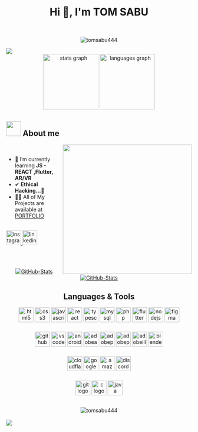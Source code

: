 <h1 align="center">Hi 👋, I'm TOM SABU 
<!-- <h3 align="center">A passionate frontend developer from India</h3> -->
</h1>
<br>
<p align="center"> <img src="https://komarev.com/ghpvc/?username=tomsabu444&label=Profile%20views&color=blue&style=for-the-badge" alt="tomsabu444" /> 
</p>

<img src="https://user-images.githubusercontent.com/73097560/115834477-dbab4500-a447-11eb-908a-139a6edaec5c.gif">

<br>

<div align="center">
  <img src="https://github-readme-stats.vercel.app/api?username=tomsabu444&show_icons=true&title_color=fff&icon_color=79ff97&text_color=9f9f9f&bg_color=151515" height="150" alt="stats graph"  />
  <img src="https://github-readme-stats.vercel.app/api/top-langs?username=tomsabu444&locale=en&hide_title=false&layout=compact&card_width=320&langs_count=5&title_color=fff&icon_color=79ff97&text_color=9f9f9f&bg_color=151515" height="150" alt="languages graph"  />
</div>


## <picture><img src = "https://cdn.discordapp.com/attachments/946018559421734914/1193062832804216912/about_me.gif" width = 40px></picture> **About me**
<picture> <img align="right" src="https://media.giphy.com/media/HW3T1wWW3z2Ff2cpXO/giphy.gif" width="350px"></picture>

<br>

- 🌱 I’m currently learning **JS - REACT ,Flutter, AR/VR**
- ✔  **Ethical Hacking...💙**
- 👨‍💻 All of My Projects are available at [PORTFOLIO](tomsabu.com)

<br>



<div align="left">
  <a href="https://www.instagram.com/tom_vettithanam/" target="_blank">
    <img src="https://img.shields.io/static/v1?message=Instagram&logo=instagram&label=&color=E4405F&logoColor=white&labelColor=&style=for-the-badge" height="40" alt="instagram logo"  />
  </a>
  <a href="https://www.linkedin.com/in/tomsabu444/" target="_blank">
    <img src="https://img.shields.io/static/v1?message=LinkedIn&logo=linkedin&label=&color=0077B5&logoColor=white&labelColor=&style=for-the-badge" height="40" alt="linkedin logo"  />
  </a>
</div>


## 

<br>
<div>
  <p align="center">
	<a href="https://github.com/tomsabu444/todo-react-app">
      		<img src="https://github-readme-stats.vercel.app/api/pin/?username=tomsabu444&repo=todo-react-app&title_color=fff&icon_color=79ff97&text_color=9f9f9f&bg_color=151515" alt="GitHub-Stats" />
    	</a>
	<a href="https://github.com/tomsabu444/FrontEnd-DEV">
      		<img src="https://github-readme-stats.vercel.app/api/pin/?username=tomsabu444&repo=FrontEnd-DEV&title_color=fff&icon_color=79ff97&text_color=9f9f9f&bg_color=151515"  alt="GitHub-Stats" />
    	</a>
  </p>
</div>

###

<h2 align="center">Languages & Tools</h2>
<p align="left">
<div align="center">
  <img src="https://cdn.jsdelivr.net/gh/devicons/devicon/icons/html5/html5-original.svg" height="40" alt="html5 logo"  />
  <img src="https://cdn.jsdelivr.net/gh/devicons/devicon/icons/css3/css3-original.svg" height="40" alt="css3 logo"  />
  <img src="https://cdn.jsdelivr.net/gh/devicons/devicon/icons/javascript/javascript-original.svg" height="40" alt="javascript logo"  />
  <img src="https://cdn.jsdelivr.net/gh/devicons/devicon/icons/react/react-original.svg" height="40" alt="react logo"  />
  <img src="https://cdn.jsdelivr.net/gh/devicons/devicon/icons/typescript/typescript-original.svg"  height="40" alt="typescript logo"  />
  <img src="https://skillicons.dev/icons?i=mysql"  height="40" alt="mysql logo"  />
  <img src="https://skillicons.dev/icons?i=php"  height="40" alt="php logo"  />
  <img src="https://skillicons.dev/icons?i=flutter"  height="40" alt="flutter logo"  />
  <img src="https://skillicons.dev/icons?i=nodejs" height="40" alt="nodejs logo"  />
  <img src="https://skillicons.dev/icons?i=figma"  height="40" alt="figma logo"  />
</div>


###

<div align="center">
  <img src="https://skillicons.dev/icons?i=github" height="40" alt="github logo"  />
  <img src="https://skillicons.dev/icons?i=vscode"  height="40" alt="vscode logo"  />
  <img src="https://skillicons.dev/icons?i=androidstudio"  height="40" alt="androidstudio logo"  />
  <img src="https://skillicons.dev/icons?i=ae"  height="40" alt="adobeaftereffects logo"  />
  <img src="https://skillicons.dev/icons?i=pr"  height="40" alt="adobepremierepro logo"  />
  <img src="https://skillicons.dev/icons?i=ps"  height="40" alt="adobephotoshop logo"  />
  <img src="https://skillicons.dev/icons?i=ai"  height="40" alt="adobeillustrator logo"  />
  <img src="https://skillicons.dev/icons?i=blender" height="40" alt="blender logo"  />
</div>


###
<div align="center">
  <img src="https://skillicons.dev/icons?i=cloudflare"  height="40" alt="cloudflare logo"  />
  <img src="https://skillicons.dev/icons?i=gcp"  height="40" alt="googlecloud logo"  />
  <img src="https://skillicons.dev/icons?i=aws"  height="40" alt="amazonwebservices logo"  />
  <img src="https://skillicons.dev/icons?i=discord"  height="40" alt="discord logo"  />
</div>

###


<div align="center">
  <img src="https://skillicons.dev/icons?i=git" height="40" alt="git logo"  />
  <img src="https://skillicons.dev/icons?i=c"  height="40" alt="c logo"  />
  <img src="https://skillicons.dev/icons?i=java"  height="40" alt="java logo"  />
  <!-- <img src="https://skillicons.dev/icons?i=py" height="30" alt="python logo"  />
  <img width="12" /> -->
</div>

 </p>

##

<div align="center">

<img src="https://streak-stats.demolab.com?user=tomsabu444&theme=dark&border_radius=12" alt="tomsabu444" />
</div>

<br>

<img src="https://user-images.githubusercontent.com/73097560/115834477-dbab4500-a447-11eb-908a-139a6edaec5c.gif">

# 
